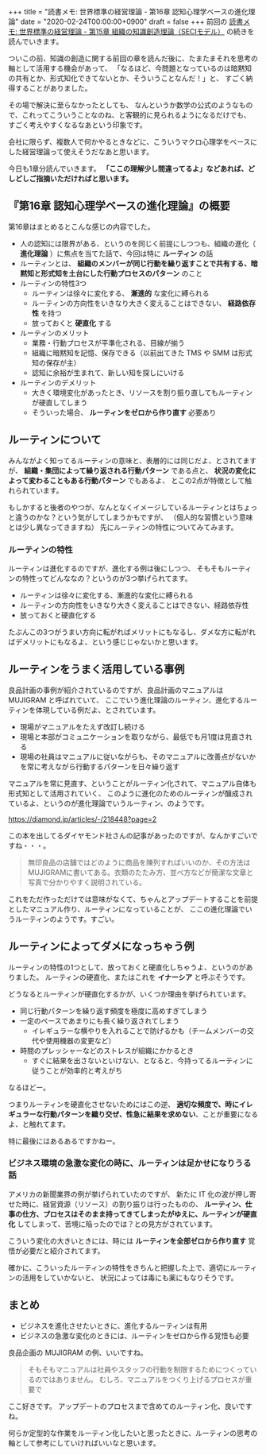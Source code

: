 +++
title = "読書メモ: 世界標準の経営理論 - 第16章 認知心理学ベースの進化理論"
date = "2020-02-24T00:00:00+0900"
draft = false
+++
前回の [読書メモ: 世界標準の経営理論 - 第15章 組織の知識創造理論（SECIモデル）](/biz/20200221/) の続きを読んでいきます。

ついこの前、知識の創造に関する前回の章を読んだ後に、たまたまそれを思考の軸として活用する機会があって、
「なるほど、今問題となっているのは暗黙知の共有とか、形式知化できてないとか、そういうことなんだ！」と、
すごく納得することがありました。

その場で解決に至らなかったとしても、
なんというか数学の公式のようなもので、これってこういうことなのね、と客観的に見られるようになるだけでも、
すごく考えやすくなるなあという印象です。

会社に限らず、複数人で何かやるときなどに、こういうマクロ心理学をベースにした経営理論って使えそうだなあと思います。

今日も1章分読んでいきます。
**「ここの理解少し間違ってるよ」などあれば、どしどしご指摘いただければと思います。**



## 『第16章 認知心理学ベースの進化理論』の概要

第16章はまとめるとこんな感じの内容でした。

- 人の認知には限界がある、というのを同じく前提にしつつも、組織の進化（ **進化理論** ）に焦点を当てた話で、今回は特に **ルーティン** の話
- ルーティンとは、 **組織のメンバーが同じ行動を繰り返すことで共有する、暗黙知と形式知を土台にした行動プロセスのパターン** のこと
- ルーティンの特性3つ
    - ルーティンは徐々に変化する、 **漸進的** な変化に縛られる
    - ルーティンの方向性をいきなり大きく変えることはできない、 **経路依存性** を持つ
    - 放っておくと **硬直化** する
- ルーティンのメリット
    - 業務・行動プロセスが平準化される、目線が揃う
    - 組織に暗黙知を記憶、保存できる（以前出てきた TMS や SMM は形式知の保存が主）
    - 認知に余裕が生まれて、新しい知を探しにいける
- ルーティンのデメリット
    - 大きく環境変化があったとき、リソースを割り振り直してもルーティンが硬直してしまう
    - そういった場合、 **ルーティンをゼロから作り直す** 必要あり



## ルーティンについて

みんながよく知ってるルーティンの意味と、表層的には同じだよ、とされてますが、
**組織・集団によって繰り返される行動パターン** である点と、 **状況の変化によって変わることもある行動パターン** でもあるよ、
とこの2点が特徴として触れられています。

もしかすると後者のやつが、なんとなくイメージしているルーティンとはちょっと違うのかな？という気がしてしまうかもですが、
（個人的な習慣という意味とは少し異なってきますね）
先にルーティンの特性についてみてみます。

### ルーティンの特性

ルーティンは進化するのですが、進化する例は後にしつつ、
そもそもルーティンの特性ってどんななの？というのが3つ挙げられてます。

- ルーティンは徐々に変化する、漸進的な変化に縛られる
- ルーティンの方向性をいきなり大きく変えることはできない、経路依存性
- 放っておくと硬直化する

たぶんこの3つがうまい方向に転がればメリットにもなるし、ダメな方に転がればデメリットにもなるよ、という感じじゃないかと思います。



## ルーティンをうまく活用している事例

良品計画の事例が紹介されているのですが、良品計画のマニュアルは MUJIGRAM と呼ばれていて、
ここでいう進化理論のルーティン、進化するルーティンを体現している例だよ、とされています。

- 現場がマニュアルをたえず改訂し続ける
- 現場と本部がコミュニケーションを取りながら、最低でも月1度は見直される
- 現場の社員はマニュアルに従いながらも、そのマニュアルに改善点がないかを常に考えながら行動するパターンを日々繰り返す

マニュアルを常に見直す、ということがルーティン化されて、マニュアル自体も形式知として活用されていく、
このように進化のためのルーティンが醸成されているよ、というのが進化理論でいうルーティン、のようです。

https://diamond.jp/articles/-/218448?page=2

この本を出してるダイヤモンド社さんの記事があったのですが、なんかすごいですね・・・。

> 無印良品の店舗ではどのように商品を陳列すればいいのか、その方法はMUJIGRAMに書いてある。衣類のたたみ方、並べ方などが簡潔な文章と写真で分かりやすく説明されている。

これをただ作っただけでは意味がなくて、ちゃんとアップデートすることを前提としたマニュアル作り、ルーティンになっていることが、
ここの進化理論でいうルーティンのようです。すごい。



## ルーティンによってダメになっちゃう例

ルーティンの特性の1つとして、放っておくと硬直化しちゃうよ、というのがありました。
ルーティンの硬直化、またはこれを **イナーシア** と呼ぶそうです。

どうなるとルーティンが硬直化するかが、いくつか理由を挙げられています。

- 同じ行動パターンを繰り返す頻度を極度に高めすぎてしまう
- 一定のペースであまりにも長く繰り返されてしまう
    - イレギュラーな横やりを入れることで防げるかも（チームメンバーの交代や使用機器の変更など）
- 時間のプレッシャーなどのストレスが組織にかかるとき
    - すぐに結果を出さないといけない、となると、今持ってるルーティンに従うことが効率的と考えがち

なるほどー。

つまりルーティンを硬直化させないためにはこの逆、
**適切な頻度で、時にイレギュラーな行動パターンを織り交ぜ、性急に結果を求めない**、ことが重要になるよ、と触れてます。

特に最後にはあるあるですかねー。

### ビジネス環境の急激な変化の時に、ルーティンは足かせになりうる話

アメリカの新聞業界の例が挙げられていたのですが、
新たに IT 化の波が押し寄せた時に、経営資源（リソース）の割り振りは行ったものの、
**ルーティン、仕事の仕方、プロセスはそのまま持ってきてしまったがゆえに、ルーティンが硬直化** してしまって、苦境に陥ったのでは？との見方がされています。

こういう変化の大きいときには、時には **ルーティンを全部ゼロから作り直す** 覚悟が必要だと紹介されてます。

確かに、こういったルーティンの特性をきちんと把握した上で、適切にルーティンの活用をしていかないと、
状況によっては毒にも薬にもなりそうです。



## まとめ

- ビジネスを進化させたいときに、進化するルーティンは有用
- ビジネスの急激な変化のときには、ルーティンをゼロから作る覚悟も必要

良品企画の MUJIGRAM の例、いいですね。

> そもそもマニュアルは社員やスタッフの行動を制限するためにつくっているのではありません。
> むしろ、マニュアルをつくり上げるプロセスが重要で

ここ好きです。
アップデートのプロセスまで含めてのルーティン化、良いですね。

何らか定型的な作業をルーティン化したいと思ったときに、ルーティンの思考の軸として参考にしていければいいなと思います。
